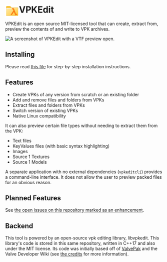 <div>
  <img align="left" width="44px" src="https://github.com/craftablescience/VPKEdit/blob/main/src/gui/res/icon-128.png?raw=true" alt="VPKEdit Logo" />
  <h1>VPKEdit</h1>
</div>

VPKEdit is an open source MIT-licensed tool that can create, extract from, preview the contents of and write to VPK archives.

<img src="https://github.com/craftablescience/VPKEdit/blob/main/branding/readme_promo.png?raw=true" alt="A screenshot of VPKEdit with a VTF preview open." />

## Installing

Please read [this file](https://github.com/craftablescience/VPKEdit/blob/main/INSTALL.md) for step-by-step installation instructions.

## Features

- Create VPKs of any version from scratch or an existing folder
- Add and remove files and folders from VPKs
- Extract files and folders from VPKs
- Switch version of existing VPKs
- Native Linux compatibility

It can also preview certain file types without needing to extract them from the VPK:
- Text files
- KeyValues files (with basic syntax highlighting)
- Images
- Source 1 Textures
- Source 1 Models

A separate application with no external dependencies (`vpkeditcli`) provides a command-line interface.
It does not allow the user to preview packed files for an obvious reason.

## Planned Features

See [the open issues on this repository marked as an enhancement](https://github.com/craftablescience/VPKEdit/issues?q=is%3Aissue+is%3Aopen+label%3Aenhancement).

## Backend

This tool is powered by an open-source vpk editing library, libvpkedit. This library's code is stored in this same repository,
written in C++17 and also under the MIT license. Its code was initially based off of [ValvePak](https://github.com/SteamDatabase/ValvePak)
and the Valve Developer Wiki (see [the credits](https://github.com/craftablescience/VPKEdit/blob/main/CREDITS.md) for more information).
